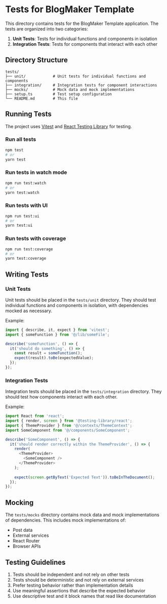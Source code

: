# Tests for BlogMaker Template

This directory contains tests for the BlogMaker Template application. The tests are organized into two categories:

1. **Unit Tests**: Tests for individual functions and components in isolation
2. **Integration Tests**: Tests for components that interact with each other

## Directory Structure

```
tests/
├── unit/            # Unit tests for individual functions and components
├── integration/     # Integration tests for component interactions
├── mocks/           # Mock data and mock implementations
├── setup.ts         # Test setup configuration
└── README.md        # This file
```

## Running Tests

The project uses [Vitest](https://vitest.dev/) and [React Testing Library](https://testing-library.com/docs/react-testing-library/intro/) for testing.

### Run all tests

```bash
npm test
# or
yarn test
```

### Run tests in watch mode

```bash
npm run test:watch
# or
yarn test:watch
```

### Run tests with UI

```bash
npm run test:ui
# or
yarn test:ui
```

### Run tests with coverage

```bash
npm run test:coverage
# or
yarn test:coverage
```

## Writing Tests

### Unit Tests

Unit tests should be placed in the `tests/unit` directory. They should test individual functions and components in isolation, with dependencies mocked as necessary.

Example:

```typescript
import { describe, it, expect } from 'vitest';
import { someFunction } from '@/lib/someFile';

describe('someFunction', () => {
  it('should do something', () => {
    const result = someFunction();
    expect(result).toBe(expectedValue);
  });
});
```

### Integration Tests

Integration tests should be placed in the `tests/integration` directory. They should test how components interact with each other.

Example:

```typescript
import React from 'react';
import { render, screen } from '@testing-library/react';
import { ThemeProvider } from '@/contexts/ThemeContext';
import SomeComponent from '@/components/SomeComponent';

describe('SomeComponent', () => {
  it('should render correctly within the ThemeProvider', () => {
    render(
      <ThemeProvider>
        <SomeComponent />
      </ThemeProvider>
    );
    
    expect(screen.getByText('Expected Text')).toBeInTheDocument();
  });
});
```

## Mocking

The `tests/mocks` directory contains mock data and mock implementations of dependencies. This includes mock implementations of:

- Post data
- External services
- React Router
- Browser APIs

## Testing Guidelines

1. Tests should be independent and not rely on other tests
2. Tests should be deterministic and not rely on external services
3. Prefer testing behavior rather than implementation details
4. Use meaningful assertions that describe the expected behavior
5. Use descriptive test and it block names that read like documentation 